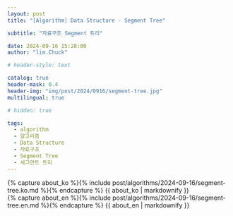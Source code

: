 ```yaml
---
layout: post
title: "[Algorithm] Data Structure - Segment Tree"

subtitle: "자료구조 Segment 트리"

date: 2024-09-16 15:28:00
author: "lim.Chuck"

# header-style: text

catalog: true
header-mask: 0.4
header-img: "img/post/2024/0916/segment-tree.jpg"
multilingual: true

# hidden: true

tags:
  - algorithm
  - 알고리즘
  - Data Structure
  - 자료구조
  - Segment Tree
  - 세그먼트 트리
---
```


<div class="ko post-container">
    {% capture about_ko %}{% include post/algorithms/2024-09-16/segment-tree.ko.md %}{% endcapture %}
    {{ about_ko | markdownify }}
</div>
<div class="en post-container">
    {% capture about_en %}{% include post/algorithms/2024-09-16/segment-tree.en.md %}{% endcapture %}
    {{ about_en | markdownify }}
</div>
